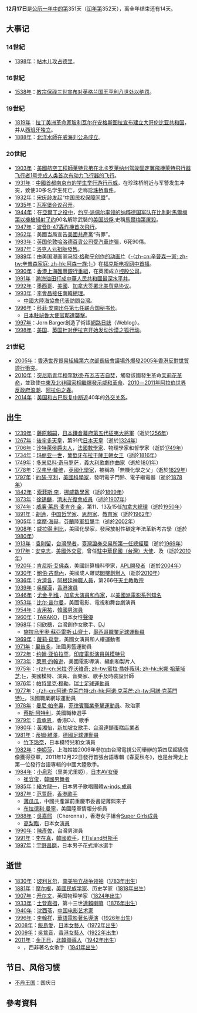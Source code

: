 **12月17日**是[公历一年中的第](https://zh.wikipedia.org/wiki/公历 "wikilink")351天（[闰年第](../Page/闰年.md "wikilink")352天），离全年结束还有14天。

## 大事记

### 14世紀

  - [1398年](https://zh.wikipedia.org/wiki/1398年 "wikilink")：[帖木儿攻占](../Page/帖木儿.md "wikilink")[德里](../Page/德里.md "wikilink")。

### 16世紀

  - [1538年](https://zh.wikipedia.org/wiki/1538年 "wikilink")：[教宗](../Page/教宗.md "wikilink")[保祿三世宣布对](../Page/保祿三世.md "wikilink")[英格兰国王](https://zh.wikipedia.org/wiki/英格兰国王 "wikilink")[亨利八世处以](../Page/亨利八世.md "wikilink")[绝罚](../Page/绝罚.md "wikilink")。

### 19世紀

  - [1819年](https://zh.wikipedia.org/wiki/1819年 "wikilink")：[拉丁美洲革命家](../Page/拉丁美洲.md "wikilink")[玻利瓦尔在](../Page/西蒙·玻利瓦尔.md "wikilink")[安格斯图拉宣布建立](../Page/玻利瓦尔城.md "wikilink")[大哥伦比亚共和国](https://zh.wikipedia.org/wiki/大哥伦比亚共和国 "wikilink")，并从[西班牙](../Page/西班牙.md "wikilink")[独立](https://zh.wikipedia.org/wiki/独立 "wikilink")。
  - [1888年](../Page/1888年.md "wikilink")：[北洋水師在](../Page/北洋水師.md "wikilink")[威海](https://zh.wikipedia.org/wiki/威海 "wikilink")[刘公岛成立](../Page/刘公岛.md "wikilink")。

### 20世紀

  - [1903年](../Page/1903年.md "wikilink")：[美國](https://zh.wikipedia.org/wiki/美國 "wikilink")[航空工程師](https://zh.wikipedia.org/wiki/航空工程師 "wikilink")[莱特兄弟在](../Page/莱特兄弟.md "wikilink")[北卡罗莱纳州驾驶](https://zh.wikipedia.org/wiki/北卡罗莱纳州 "wikilink")[固定翼飛機](https://zh.wikipedia.org/wiki/固定翼飛機 "wikilink")[萊特飛行器](https://zh.wikipedia.org/wiki/萊特飛行器 "wikilink")[飞行者1号完成人类首次有动力](https://zh.wikipedia.org/wiki/飞行者1号 "wikilink")[飞行器的飞行](../Page/飞行器.md "wikilink")。
  - [1931年](../Page/1931年.md "wikilink")：[中國首都](https://zh.wikipedia.org/wiki/中華民國首都 "wikilink")[南京市的学生举行游行示威](../Page/南京市_\(中華民國\).md "wikilink")，在珍珠桥附近与军警发生冲突，致使30多名学生死亡，史称[珍珠桥事件](../Page/珍珠桥事件.md "wikilink")。
  - [1932年](../Page/1932年.md "wikilink")：[宋庆龄发起](../Page/宋庆龄.md "wikilink")“[中国民权保障同盟](../Page/中国民权保障同盟.md "wikilink")”。
  - [1935年](../Page/1935年.md "wikilink")：[瓦窑堡会议召开](../Page/瓦窑堡会议.md "wikilink")。
  - [1944年](../Page/1944年.md "wikilink")：在[亞爾丁之役中](https://zh.wikipedia.org/wiki/亞爾丁之役 "wikilink")，[约亨·派佩尔率领的](../Page/约亨·派佩尔.md "wikilink")[纳粹德国军队在](https://zh.wikipedia.org/wiki/纳粹德国 "wikilink")[比利时](../Page/比利时.md "wikilink")[馬爾梅第以](https://zh.wikipedia.org/wiki/馬爾梅第 "wikilink")[機槍掃射了约](https://zh.wikipedia.org/wiki/機槍 "wikilink")90名解除武裝的[美国战俘](../Page/美国.md "wikilink"),史稱[馬爾梅第屠殺](https://zh.wikipedia.org/wiki/馬爾梅第屠殺 "wikilink")。
  - [1947年](../Page/1947年.md "wikilink")：[波音](../Page/波音.md "wikilink")[B-47轟炸機首次飛行](https://zh.wikipedia.org/wiki/B-47轟炸機 "wikilink")。
  - [1962年](../Page/1962年.md "wikilink")：美國当局宣告[美國共產黨](../Page/美國共產黨.md "wikilink")“有罪”。
  - [1983年](../Page/1983年.md "wikilink")：[英国](https://zh.wikipedia.org/wiki/英国 "wikilink")[伦敦](../Page/伦敦.md "wikilink")[哈洛德百貨公司受](../Page/哈洛德百貨公司.md "wikilink")[汽車炸彈](https://zh.wikipedia.org/wiki/汽車炸彈 "wikilink")，6死90傷。
  - [1987年](../Page/1987年.md "wikilink")：[洛克人元祖版發售](https://zh.wikipedia.org/wiki/洛克人 "wikilink")。
  - [1989年](../Page/1989年.md "wikilink")：由美国漫画家[马特·格勒宁创作的](../Page/马特·格勒宁.md "wikilink")[动画片](https://zh.wikipedia.org/wiki/动画片 "wikilink")《[-{zh-cn:辛普森一家;
    zh-tw:辛普森家庭;
    zh-hk:阿森一族;}-](https://zh.wikipedia.org/wiki/辛普森家庭 "wikilink")》在[福克斯电视网中首播](https://zh.wikipedia.org/wiki/福克斯电视网 "wikilink")。
  - [1990年](../Page/1990年.md "wikilink")：[香港上海匯豐銀行重組](https://zh.wikipedia.org/wiki/香港上海匯豐銀行 "wikilink")，在英國成立[控股公司](https://zh.wikipedia.org/wiki/匯豐控股 "wikilink")。
  - [1991年](../Page/1991年.md "wikilink")：[渤海油田打成](../Page/渤海.md "wikilink")[中華人民共和國最深](https://zh.wikipedia.org/wiki/中華人民共和國 "wikilink")[水平井](https://zh.wikipedia.org/wiki/水平井 "wikilink")。
  - [1992年](../Page/1992年.md "wikilink")：[墨西哥](../Page/墨西哥.md "wikilink")、[美國](https://zh.wikipedia.org/wiki/美國 "wikilink")、[加拿大签署](../Page/加拿大.md "wikilink")[北美贸易协议](https://zh.wikipedia.org/wiki/北美贸易协议 "wikilink")。
  - [1993年](../Page/1993年.md "wikilink")：[李會昌接任](https://zh.wikipedia.org/wiki/李會昌 "wikilink")[南韓總理](https://zh.wikipedia.org/wiki/南韓 "wikilink")。
      - [中國大陸](https://zh.wikipedia.org/wiki/中國大陸 "wikilink")[海協會代表訪問](../Page/海峡两岸关系协会.md "wikilink")[台灣](https://zh.wikipedia.org/wiki/台灣 "wikilink")。
  - [1996年](../Page/1996年.md "wikilink")：[科菲·安南出任第七任](../Page/科菲·安南.md "wikilink")[联合国秘书长](../Page/联合国秘书长.md "wikilink")。
      - [日本駐](../Page/日本.md "wikilink")[祕魯大使官邸遭](https://zh.wikipedia.org/wiki/祕魯 "wikilink")[襲擊](https://zh.wikipedia.org/wiki/日本駐祕魯大使官邸人質危機 "wikilink")。
  - [1997年](../Page/1997年.md "wikilink")：Jorn
    Barger創造了術語[網路日誌](https://zh.wikipedia.org/wiki/網路日誌 "wikilink")（Weblog）。
  - [1998年](../Page/1998年.md "wikilink")：[美国](../Page/美国.md "wikilink")、[英国针对](https://zh.wikipedia.org/wiki/英国 "wikilink")[伊拉克开始发动](../Page/伊拉克.md "wikilink")[沙漠之狐行动](../Page/沙漠之狐行动.md "wikilink")。

### 21世紀

  - [2005年](../Page/2005年.md "wikilink")：[香港](../Page/香港.md "wikilink")[世界貿易組織第六次部長級會議場外爆發](../Page/世界貿易組織第六次部長級會議.md "wikilink")[2005年香港反對世貿遊行衝突](https://zh.wikipedia.org/wiki/2005年香港反對世貿遊行衝突 "wikilink")。
  - [2010年](https://zh.wikipedia.org/wiki/2010年 "wikilink")：[突尼斯青年](https://zh.wikipedia.org/wiki/突尼斯 "wikilink")[穆罕默德·布瓦吉吉自焚](../Page/穆罕默德·布瓦吉吉.md "wikilink")，觸發該國發生革命[茉莉花革命](../Page/茉莉花革命.md "wikilink")，並致使[中東及](https://zh.wikipedia.org/wiki/中東 "wikilink")[北非國家](https://zh.wikipedia.org/wiki/北非 "wikilink")[相繼爆發示威和革命](https://zh.wikipedia.org/wiki/2010－2011年阿拉伯世界反政府浪潮 "wikilink")、[2010－2011年阿拉伯世界反政府浪潮](https://zh.wikipedia.org/wiki/2010－2011年阿拉伯世界反政府浪潮 "wikilink")、[阿拉伯之春](../Page/阿拉伯之春.md "wikilink")。
  - [2014年](../Page/2014年.md "wikilink")：[美国和](../Page/美国.md "wikilink")[古巴恢复中断近](../Page/古巴.md "wikilink")40年的[外交关系](https://zh.wikipedia.org/wiki/古美關係 "wikilink")。

## 出生

  - [1239年](https://zh.wikipedia.org/wiki/1239年 "wikilink")：[藤原賴嗣](https://zh.wikipedia.org/wiki/藤原賴嗣 "wikilink")，[日本鎌倉幕府第五代征夷大將軍](../Page/日本.md "wikilink")（逝於[1256年](https://zh.wikipedia.org/wiki/1256年 "wikilink")）
  - [1267年](https://zh.wikipedia.org/wiki/1267年 "wikilink")：[後宇多天皇](../Page/後宇多天皇.md "wikilink")，第91代[日本天皇](https://zh.wikipedia.org/wiki/日本天皇 "wikilink")（逝於[1324年](https://zh.wikipedia.org/wiki/1324年 "wikilink")）
  - [1706年](https://zh.wikipedia.org/wiki/1706年 "wikilink")：[沙特萊侯爵夫人](../Page/沙特萊侯爵夫人.md "wikilink")，[法國數學家](https://zh.wikipedia.org/wiki/法國 "wikilink")、物理學家和哲學家（逝於[1749年](https://zh.wikipedia.org/wiki/1749年 "wikilink")）
  - [1734年](https://zh.wikipedia.org/wiki/1734年 "wikilink")：[玛丽亚一世](../Page/玛丽亚一世_\(葡萄牙\).md "wikilink")，[葡萄牙布拉干薩王朝女王](../Page/葡萄牙.md "wikilink")（逝於[1816年](../Page/1816年.md "wikilink")）
  - [1749年](https://zh.wikipedia.org/wiki/1749年 "wikilink")：[多米尼科·奇马罗萨](../Page/多米尼科·奇马罗萨.md "wikilink")，[義大利歌劇作曲家](https://zh.wikipedia.org/wiki/義大利 "wikilink")（逝於[1801年](../Page/1801年.md "wikilink")）
  - [1778年](https://zh.wikipedia.org/wiki/1778年 "wikilink")：[汉弗里·戴维](../Page/汉弗里·戴维.md "wikilink")，[英國化學家](https://zh.wikipedia.org/wiki/英國 "wikilink")，被稱為「無機化學之父」（逝於[1829年](../Page/1829年.md "wikilink")）
  - [1797年](../Page/1797年.md "wikilink")：[約瑟·亨利](../Page/約瑟·亨利.md "wikilink")，[美國科學家](https://zh.wikipedia.org/wiki/美國 "wikilink")，發明電子門鈴、電子繼電器（逝於[1878年](../Page/1878年.md "wikilink")）
  - [1842年](https://zh.wikipedia.org/wiki/1842年 "wikilink")：[索菲斯·李](../Page/索菲斯·李.md "wikilink")，[挪威數學家](../Page/挪威.md "wikilink")（逝於[1899年](../Page/1899年.md "wikilink")）
  - [1873年](../Page/1873年.md "wikilink")：[徐锡麟](../Page/徐锡麟.md "wikilink")，[清末](../Page/清朝.md "wikilink")[光復會成員](../Page/光復會.md "wikilink")（逝於[1907年](../Page/1907年.md "wikilink")）
  - [1874年](https://zh.wikipedia.org/wiki/1874年 "wikilink")：[威廉·莱昂·麦肯齐·金](../Page/威廉·莱昂·麦肯齐·金.md "wikilink")，第11、13及15任[加拿大總理](../Page/加拿大總理.md "wikilink")（逝於[1950年](../Page/1950年.md "wikilink")）
  - [1891年](../Page/1891年.md "wikilink")：[胡適](../Page/胡適.md "wikilink")，[中国](https://zh.wikipedia.org/wiki/中国 "wikilink")[哲学家](https://zh.wikipedia.org/wiki/哲学家 "wikilink")、[思想家](https://zh.wikipedia.org/wiki/思想家 "wikilink")、[教育家](https://zh.wikipedia.org/wiki/教育家 "wikilink")（逝於[1962年](../Page/1962年.md "wikilink")）
  - [1905年](../Page/1905年.md "wikilink")：[席摩·海赫](../Page/席摩·海赫.md "wikilink")，[芬蘭陸軍狙擊手](https://zh.wikipedia.org/wiki/芬蘭 "wikilink")（逝於[2002年](../Page/2002年.md "wikilink")）
  - [1908年](../Page/1908年.md "wikilink")：[威拉得·利比](../Page/威拉得·利比.md "wikilink")，美國化學家，發展放射性碳定年法革新考古學（逝於[1980年](../Page/1980年.md "wikilink")）
  - [1913年](../Page/1913年.md "wikilink")：[袁則留](https://zh.wikipedia.org/wiki/袁則留 "wikilink")，[台灣學者](https://zh.wikipedia.org/wiki/台灣 "wikilink")，[臺灣證券交易所第一任總經理](../Page/臺灣證券交易所.md "wikilink")（逝於[1969年](../Page/1969年.md "wikilink")）
  - [1917年](../Page/1917年.md "wikilink")：[安克志](../Page/安克志.md "wikilink")，[美國](https://zh.wikipedia.org/wiki/美國 "wikilink")[外交官](../Page/外交官.md "wikilink")，曾任[駐中華民國（台灣）大使](https://zh.wikipedia.org/wiki/美国驻华大使列表#美國駐中華民國大使，台北（1953年-1979年） "wikilink")、及（逝於[2010年](https://zh.wikipedia.org/wiki/2010年 "wikilink")）
  - [1920年](../Page/1920年.md "wikilink")：[肯尼斯·艾佛森](../Page/肯尼斯·艾佛森.md "wikilink")，美國計算機科學家，[APL開發者](https://zh.wikipedia.org/wiki/APL "wikilink")（逝於[2004年](../Page/2004年.md "wikilink")）
  - [1930年](../Page/1930年.md "wikilink")：[鮑伯·古喬內](../Page/鮑伯·古喬內.md "wikilink")，美國成人雜誌[閣樓創辦人](https://zh.wikipedia.org/wiki/閣樓 "wikilink")（逝於[2010年](https://zh.wikipedia.org/wiki/2010年 "wikilink")）
  - [1936年](../Page/1936年.md "wikilink")：[方濟各](../Page/方濟各_\(教宗\).md "wikilink")，[阿根廷神職人員](../Page/阿根廷.md "wikilink")，第266任[天主教](../Page/天主教.md "wikilink")[教宗](../Page/教宗.md "wikilink")
  - [1939年](../Page/1939年.md "wikilink")：[吳耀漢](../Page/吳耀漢.md "wikilink")，[香港演員](../Page/香港.md "wikilink")
  - [1946年](../Page/1946年.md "wikilink")：[尤金·列维](../Page/尤金·列维.md "wikilink")，[加拿大演員和作家](../Page/加拿大.md "wikilink")，以[美國派電影系列知名](https://zh.wikipedia.org/wiki/美國派 "wikilink")
  - [1953年](../Page/1953年.md "wikilink")：[比尔·普尔曼](../Page/比尔·普尔曼.md "wikilink")，美國電影、電視和舞台劇演員
  - [1954年](../Page/1954年.md "wikilink")：[吉用祐](../Page/吉用祐.md "wikilink")，[韓國男演員](https://zh.wikipedia.org/wiki/韓國 "wikilink")
  - [1960年](../Page/1960年.md "wikilink")：[TARAKO](../Page/TARAKO.md "wikilink")，日本女性[聲優](https://zh.wikipedia.org/wiki/日本配音員 "wikilink")
  - [1968年](../Page/1968年.md "wikilink")：[何欣穗](../Page/何欣穗.md "wikilink")，台灣創作女歌手、[DJ](https://zh.wikipedia.org/wiki/DJ "wikilink")
      - [施拉烏里奧·蘇亞雷斯·山齊士](../Page/施拉烏里奧·蘇亞雷斯·山齊士.md "wikilink")，[墨西哥職業足球運動員](../Page/墨西哥.md "wikilink")
  - [1969年](../Page/1969年.md "wikilink")：[蘿莉·荷登](../Page/蘿莉·荷登.md "wikilink")，美國女演員和人權運動者
  - [1971年](../Page/1971年.md "wikilink")：[里告多](https://zh.wikipedia.org/wiki/里告多 "wikilink")，法國男籃運動員
  - [1972年](../Page/1972年.md "wikilink")：[约翰·亚伯拉罕](../Page/约翰·亚伯拉罕.md "wikilink")，[印度電影演員與模特兒](../Page/印度.md "wikilink")
  - [1973年](../Page/1973年.md "wikilink")：[莱恩·约翰逊](../Page/莱恩·约翰逊.md "wikilink")，美國電影導演、編劇和製片人
  - [1975年](../Page/1975年.md "wikilink")：[-{zh-cn:米拉·乔沃维奇;
    zh-tw:蜜拉·喬娃薇琪;
    zh-hk:米娜·祖華域芝;}-](../Page/米拉·乔沃维奇.md "wikilink")，美國模特、演員、音樂家、歌手及時裝設計師
  - [1976年](../Page/1976年.md "wikilink")：[帕特里克·穆勒](../Page/帕特里克·穆勒.md "wikilink")，[瑞士足球運動員](https://zh.wikipedia.org/wiki/瑞士 "wikilink")
  - [1977年](../Page/1977年.md "wikilink")：[-{zh-cn:阿诺·克莱门特;zh-hk:阿诺·克莱芒;zh-tw:阿諾·克萊門特}-](https://zh.wikipedia.org/wiki/阿诺·克莱芒 "wikilink")，法國職業網球運動員
  - [1978年](../Page/1978年.md "wikilink")：[曼尼·帕奎奥](../Page/曼尼·帕奎奥.md "wikilink")，[菲律賓職業拳擊運動員](https://zh.wikipedia.org/wiki/菲律賓 "wikilink")、政治家
      - [蔡斯·阿特利](../Page/蔡斯·阿特利.md "wikilink")，美國職棒選手
  - [1979年](../Page/1979年.md "wikilink")：[黃承恩](../Page/黃承恩.md "wikilink")，香港DJ、歌手
  - [1980年](../Page/1980年.md "wikilink")：[黃湘怡](../Page/黃湘怡.md "wikilink")，[新加坡女歌手](../Page/新加坡.md "wikilink")、[台灣連鎖蛋糕店業者](https://zh.wikipedia.org/wiki/台灣 "wikilink")
  - [1981年](../Page/1981年.md "wikilink")：[蒂姆·維澤](../Page/蒂姆·維澤.md "wikilink")，[德國足球運動員](https://zh.wikipedia.org/wiki/德國 "wikilink")
      - [竹下玲奈](../Page/竹下玲奈.md "wikilink")，日本模特兒和女演員
  - [1982年](../Page/1982年.md "wikilink")：[李婭莎](../Page/李婭莎.md "wikilink")，上海姑娘2009年參加由台灣電視公司舉辦的第四屆超級偶像獲得亞軍，2011年12月22日發行首張台語專輯《春夏秋冬》，也是台灣史上第一位發行台語專輯的中國大陸歌手。
  - [1984年](../Page/1984年.md "wikilink")：[小泉彩](https://zh.wikipedia.org/wiki/小泉彩 "wikilink")（里美尤里婭），[日本](../Page/日本.md "wikilink")[AV女優](../Page/AV女優.md "wikilink")
      - [崔容俊](../Page/崔容俊.md "wikilink")，[韓國男舞者](https://zh.wikipedia.org/wiki/韓國 "wikilink")
  - [1985年](../Page/1985年.md "wikilink")：[緒方龍一](../Page/緒方龍一.md "wikilink")，日本男子歌唱團體[w-inds.成員](https://zh.wikipedia.org/wiki/w-inds. "wikilink")
  - [1987年](../Page/1987年.md "wikilink")：[范萱蔚](../Page/范萱蔚.md "wikilink")，[香港歌手](https://zh.wikipedia.org/wiki/香港歌手 "wikilink")
      - [薄瓜瓜](../Page/薄瓜瓜.md "wikilink")，中國共產黨前重慶市委書記薄熙來子
      - [布拉德利·曼寧](https://zh.wikipedia.org/wiki/布拉德利·曼寧 "wikilink")，美國陸軍情報分析員
  - [1988年](../Page/1988年.md "wikilink")：[吳嘉熙](../Page/吳嘉熙.md "wikilink")
    （Cheronna），香港女子組合[Super
    Girls成員](https://zh.wikipedia.org/wiki/Super_Girls#.E7.8F.BE.E4.BB.BB.E6.88.90.E5.93.A1 "wikilink")
      - [高梨臨](../Page/高梨臨.md "wikilink")，日本女[演員](https://zh.wikipedia.org/wiki/演員 "wikilink")
  - [1990年](../Page/1990年.md "wikilink")：[陳彥佐](../Page/陳彥佐.md "wikilink")，台灣男演員
  - [1991年](../Page/1991年.md "wikilink")：[李在真](https://zh.wikipedia.org/wiki/李在真 "wikilink")，[韓國歌手](https://zh.wikipedia.org/wiki/韓國 "wikilink")，[FTIsland貝斯手](https://zh.wikipedia.org/wiki/FT_Island "wikilink")
  - [1997年](../Page/1997年.md "wikilink")：[宇野昌磨](../Page/宇野昌磨.md "wikilink")，日本男子花式滑冰選手

## 逝世

  - [1830年](https://zh.wikipedia.org/wiki/1830年 "wikilink")：[玻利瓦尔](../Page/西蒙·玻利瓦尔.md "wikilink")，[南美独立战争领袖](../Page/南美洲.md "wikilink")（[1783年出生](https://zh.wikipedia.org/wiki/1783年 "wikilink")）
  - [1881年](../Page/1881年.md "wikilink")：[摩尔根](https://zh.wikipedia.org/wiki/路易斯·亨利·摩爾根 "wikilink")，[美國民族学家](https://zh.wikipedia.org/wiki/美國 "wikilink")、历史学家（[1818年出生](https://zh.wikipedia.org/wiki/1818年 "wikilink")）
  - [1907年](../Page/1907年.md "wikilink")：[开尔文](../Page/开尔文.md "wikilink")，英国物理学家（[1824年出生](https://zh.wikipedia.org/wiki/1824年 "wikilink")）
  - [1933年](../Page/1933年.md "wikilink")：[土登嘉措](https://zh.wikipedia.org/wiki/土登嘉措 "wikilink")，第十三世[達賴喇嘛](https://zh.wikipedia.org/wiki/達賴喇嘛 "wikilink")（[1876年出生](../Page/1876年.md "wikilink")）
  - [1940年](../Page/1940年.md "wikilink")：[沈西苓](https://zh.wikipedia.org/wiki/沈西苓 "wikilink")，[中国电影艺术家](https://zh.wikipedia.org/wiki/中国电影 "wikilink")
  - [1996年](../Page/1996年.md "wikilink")：[李翰祥](../Page/李翰祥.md "wikilink")，[華語電影著名導演](../Page/華語電影.md "wikilink")（[1926年出生](../Page/1926年.md "wikilink")）
  - [2008年](../Page/2008年.md "wikilink")：[飯島愛](../Page/飯島愛.md "wikilink")，[日本女藝人](../Page/日本.md "wikilink")（[1972年出生](../Page/1972年.md "wikilink")）
  - [2009年](../Page/2009年.md "wikilink")：[吳鶯音](../Page/吳鶯音.md "wikilink")，[香港女藝人](../Page/香港.md "wikilink")（[1922年出生](../Page/1922年.md "wikilink")）
  - [2011年](../Page/2011年.md "wikilink")：[金正日](../Page/金正日.md "wikilink")，[北韓領導人](https://zh.wikipedia.org/wiki/北韓 "wikilink")（[1942年出生](../Page/1942年.md "wikilink")）
      - ，西非著名女歌手（[1941年出生](../Page/1941年.md "wikilink")）

## 节日、风俗习惯

  - [不丹王国](../Page/不丹.md "wikilink")：国庆日

## 參考資料